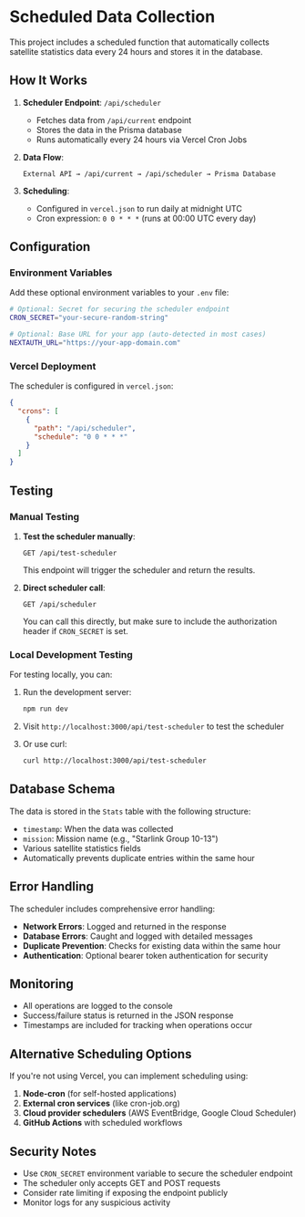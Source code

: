 # Scheduled Data Collection

This project includes a scheduled function that automatically collects satellite statistics data every 24 hours and stores it in the database.

## How It Works

1. **Scheduler Endpoint**: `/api/scheduler`
   - Fetches data from `/api/current` endpoint
   - Stores the data in the Prisma database
   - Runs automatically every 24 hours via Vercel Cron Jobs

2. **Data Flow**:
   ```
   External API → /api/current → /api/scheduler → Prisma Database
   ```

3. **Scheduling**:
   - Configured in `vercel.json` to run daily at midnight UTC
   - Cron expression: `0 0 * * *` (runs at 00:00 UTC every day)

## Configuration

### Environment Variables

Add these optional environment variables to your `.env` file:

```bash
# Optional: Secret for securing the scheduler endpoint
CRON_SECRET="your-secure-random-string"

# Optional: Base URL for your app (auto-detected in most cases)
NEXTAUTH_URL="https://your-app-domain.com"
```

### Vercel Deployment

The scheduler is configured in `vercel.json`:

```json
{
  "crons": [
    {
      "path": "/api/scheduler",
      "schedule": "0 0 * * *"
    }
  ]
}
```

## Testing

### Manual Testing

1. **Test the scheduler manually**:
   ```
   GET /api/test-scheduler
   ```
   This endpoint will trigger the scheduler and return the results.

2. **Direct scheduler call**:
   ```
   GET /api/scheduler
   ```
   You can call this directly, but make sure to include the authorization header if `CRON_SECRET` is set.

### Local Development Testing

For testing locally, you can:

1. Run the development server:
   ```bash
   npm run dev
   ```

2. Visit `http://localhost:3000/api/test-scheduler` to test the scheduler

3. Or use curl:
   ```bash
   curl http://localhost:3000/api/test-scheduler
   ```

## Database Schema

The data is stored in the `Stats` table with the following structure:

- `timestamp`: When the data was collected
- `mission`: Mission name (e.g., "Starlink Group 10-13")
- Various satellite statistics fields
- Automatically prevents duplicate entries within the same hour

## Error Handling

The scheduler includes comprehensive error handling:

- **Network Errors**: Logged and returned in the response
- **Database Errors**: Caught and logged with detailed messages  
- **Duplicate Prevention**: Checks for existing data within the same hour
- **Authentication**: Optional bearer token authentication for security

## Monitoring

- All operations are logged to the console
- Success/failure status is returned in the JSON response
- Timestamps are included for tracking when operations occur

## Alternative Scheduling Options

If you're not using Vercel, you can implement scheduling using:

1. **Node-cron** (for self-hosted applications)
2. **External cron services** (like cron-job.org)
3. **Cloud provider schedulers** (AWS EventBridge, Google Cloud Scheduler)
4. **GitHub Actions** with scheduled workflows

## Security Notes

- Use `CRON_SECRET` environment variable to secure the scheduler endpoint
- The scheduler only accepts GET and POST requests
- Consider rate limiting if exposing the endpoint publicly
- Monitor logs for any suspicious activity